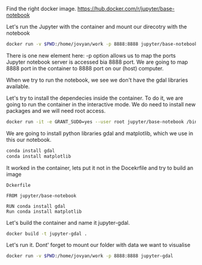 Find the right docker image.
https://hub.docker.com/r/jupyter/base-notebook

Let's run the Jupyter with the container and mount our direcotry with the notebook
```sh
docker run -v $PWD:/home/jovyan/work -p 8888:8888 jupyter/base-notebook
```
There is one new element here:
-p option allows us to map the ports
Jupyter notebook server is accessed bia 8888 port. We are going to map 8888 port in the container to 8888 port on our (host) computer.

When we try to run the notebook, we see we don't have the gdal libraries available.

Let's try to install the dependecies inside the container. To do it, we are going to run the container in the interactive mode. We do need to install new packages and we will need root access.

```sh
docker run -it -e GRANT_SUDO=yes --user root jupyter/base-notebook /bin/bash
```

We are going to install python libraries gdal and matplotlib, which we use in this our notebook.

```sh
conda install gdal
conda install matplotlib
```

It worked in the container, lets put it not in the Docekrfile and try to build an image

`Dckerfile`
```
FROM jupyter/base-notebook

RUN conda install gdal
Run conda install matplotlib
```

Let's build the container and name it jupyter-gdal.
```sh
docker build -t jupyter-gdal .
```

Let's run it. Dont' forget to mount our folder with data we want to visualise
```sh
docker run -v $PWD:/home/jovyan/work -p 8888:8888 jupyter-gdal
```
